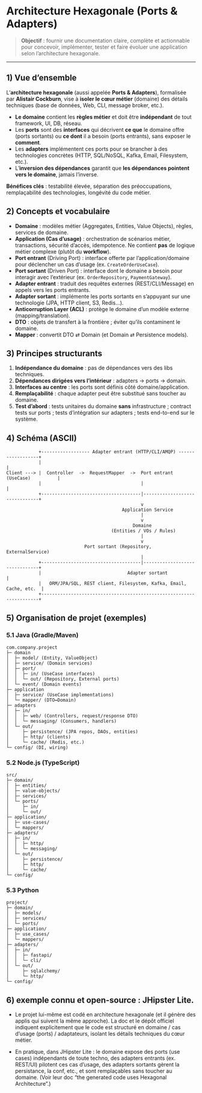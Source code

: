 # Architecture Hexagonale (Ports & Adapters)

> **Objectif** : fournir une documentation claire, complète et actionnable pour concevoir, implémenter, tester et faire évoluer une application selon l’architecture hexagonale.

---

## 1) Vue d’ensemble

L’**architecture hexagonale** (aussi appelée **Ports & Adapters**), formalisée par **Alistair Cockburn**, vise à **isoler le cœur métier** (domaine) des détails techniques (base de données, Web, CLI, message broker, etc.).

- **Le domaine** contient les **règles métier** et doit être **indépendant** de tout framework, UI, DB, réseau.
- Les **ports** sont des **interfaces** qui décrivent **ce que** le domaine offre (ports sortants) ou **ce dont** il a besoin (ports entrants), sans exposer le **comment**.
- Les **adapters** implémentent ces ports pour se brancher à des technologies concrètes (HTTP, SQL/NoSQL, Kafka, Email, Filesystem, etc.).
- L’**inversion des dépendances** garantit que **les dépendances pointent vers le domaine**, jamais l’inverse.

**Bénéfices clés** : testabilité élevée, séparation des préoccupations, remplaçabilité des technologies, longévité du code métier.

## 2) Concepts et vocabulaire

- **Domaine** : modèles métier (Aggregates, Entities, Value Objects), règles, services de domaine.
- **Application (Cas d’usage)** : orchestration de scénarios métier, transactions, sécurité d’accès, idempotence. Ne contient **pas** de logique métier complexe (plutôt du **workflow**).
- **Port entrant** (Driving Port) : interface offerte par l’application/domaine pour déclencher un cas d’usage (ex. `CreateOrderUseCase`).
- **Port sortant** (Driven Port) : interface dont le domaine a besoin pour interagir avec l’extérieur (ex. `OrderRepository`, `PaymentGateway`).
- **Adapter entrant** : traduit des requêtes externes (REST/CLI/Message) en appels vers les ports entrants.
- **Adapter sortant** : implémente les ports sortants en s’appuyant sur une technologie (JPA, HTTP client, S3, Redis…).
- **Anticorruption Layer (ACL)** : protège le domaine d’un modèle externe (mapping/translation).
- **DTO** : objets de transfert à la frontière ; éviter qu’ils contaminent le domaine.
- **Mapper** : convertit DTO ⇄ Domain (et Domain ⇄ Persistence models).

## 3) Principes structurants

1. **Indépendance du domaine** : pas de dépendances vers des libs techniques.
2. **Dépendances dirigées vers l’intérieur** : adapters → ports → domain.
3. **Interfaces au centre** : les ports sont définis côté domaine/application.
4. **Remplaçabilité** : chaque adapter peut être substitué sans toucher au domaine.
5. **Test d’abord** : tests unitaires du domaine **sans** infrastructure ; contract tests sur ports ; tests d’intégration sur adapters ; tests end-to-end sur le système.

## 4) Schéma (ASCII)

```
            +------------------ Adapter entrant (HTTP/CLI/AMQP) ------------------+
            |                                                                     |
Client ---> |  Controller  ->  RequestMapper  ->  Port entrant (UseCase)          |
            |                                     |                               |
            +-------------------------------------|-------------------------------+
                                                  v
                                           Application Service
                                                  |
                                                  v
                                               Domaine
                                       (Entities / VOs / Rules)
                                                  |
                                                  v
                             Port sortant (Repository, ExternalService)
                                                  |
            +-------------------------------------|-------------------------------+
            |                                Adapter sortant                      |
            |   ORM/JPA/SQL, REST client, Filesystem, Kafka, Email, Cache, etc.  |
            +---------------------------------------------------------------------+
```

## 5) Organisation de projet (exemples)

### 5.1 Java (Gradle/Maven)

```
com.company.project
├─ domain
│  ├─ model/ (Entity, ValueObject)
│  ├─ service/ (Domain services)
│  ├─ port/
│  │  ├─ in/ (UseCase interfaces)
│  │  └─ out/ (Repository, External ports)
│  └─ event/ (Domain events)
├─ application
│  ├─ service/ (UseCase implementations)
│  └─ mapper/ (DTO↔Domain)
├─ adapters
│  ├─ in/
│  │  ├─ web/ (Controllers, request/response DTO)
│  │  └─ messaging/ (Consumers, handlers)
│  └─ out/
│     ├─ persistence/ (JPA repos, DAOs, entities)
│     ├─ http/ (clients)
│     └─ cache/ (Redis, etc.)
└─ config/ (DI, wiring)
```

### 5.2 Node.js (TypeScript)

```
src/
├─ domain/
│  ├─ entities/
│  ├─ value-objects/
│  ├─ services/
│  └─ ports/
│     ├─ in/
│     └─ out/
├─ application/
│  ├─ use-cases/
│  └─ mappers/
├─ adapters/
│  ├─ in/
│  │  ├─ http/
│  │  └─ messaging/
│  └─ out/
│     ├─ persistence/
│     ├─ http/
│     └─ cache/
└─ config/
```

### 5.3 Python

```
project/
├─ domain/
│  ├─ models/
│  ├─ services/
│  └─ ports/
├─ application/
│  ├─ use_cases/
│  └─ mappers/
├─ adapters/
│  ├─ in/
│  │  ├─ fastapi/
│  │  └─ cli/
│  └─ out/
│     ├─ sqlalchemy/
│     └─ http/
└─ config/
```

## 6) exemple connu et open-source : JHipster Lite.

- Le projet lui-même est codé en architecture hexagonale (et il génère des applis qui suivent la même approche). La doc et le dépôt officiel indiquent explicitement que le code est structuré en domaine / cas d’usage (ports) / adaptateurs, isolant les détails techniques du cœur métier.

- En pratique, dans JHipster Lite :
  le domaine expose des ports (use cases) indépendants de toute techno, des adapters entrants (ex. REST/UI) pilotent ces cas d’usage,
  des adapters sortants gèrent la persistance, la conf, etc., et sont remplaçables sans toucher au domaine. (Voir leur doc “the generated code uses Hexagonal Architecture”.)
